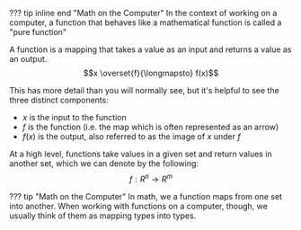 ??? tip inline end "Math on the Computer"
    In the context of working on a computer, a function that behaves like a mathematical function is called a "pure function"

A function is a mapping that takes a value as an input and returns a value as an output. 
$$x  \overset{f}{\longmapsto} f(x)$$

 This has more detail than you will normally see, but it's helpful to see the three distinct components: 

- $x$ is the input to the function 
- $f$ is the function (i.e. the map which is often represented as an arrow)
- $f(x)$ is the output, also referred to as the image of $x$ under $f$ 

At a high level, functions take values in a given set and return values in another set, which we can denote by the following:
$$f : R^n \to R^m $$

??? tip "Math on the Computer"
    In math, we a function maps from one set into another. When working with functions on a computer, though, we usually think of them as mapping types into types. 

